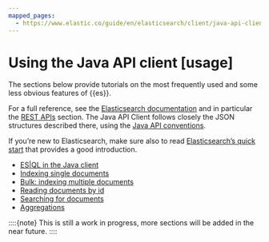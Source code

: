 ```yaml
---
mapped_pages:
  - https://www.elastic.co/guide/en/elasticsearch/client/java-api-client/current/usage.html
---
```


# Using the Java API client [usage]

The sections below provide tutorials on the most frequently used and some less obvious features of {{es}}.

For a full reference, see the [Elasticsearch documentation](docs-content://get-started/index.md) and in particular the [REST APIs](elasticsearch://reference/elasticsearch/rest-apis/index.md) section. The Java API Client follows closely the JSON structures described there, using the [Java API conventions](/reference/api-conventions.md).

If you’re new to Elasticsearch, make sure also to read [Elasticsearch’s quick start](docs-content://solutions/search/get-started.md) that provides a good introduction.

* [ES|QL in the Java client](/reference/esql.md)
* [Indexing single documents](/reference/indexing.md)
* [Bulk: indexing multiple documents](/reference/indexing-bulk.md)
* [Reading documents by id](/reference/reading.md)
* [Searching for documents](/reference/searching.md)
* [Aggregations](/reference/aggregations.md)

::::{note}
This is still a work in progress, more sections will be added in the near future.
::::








